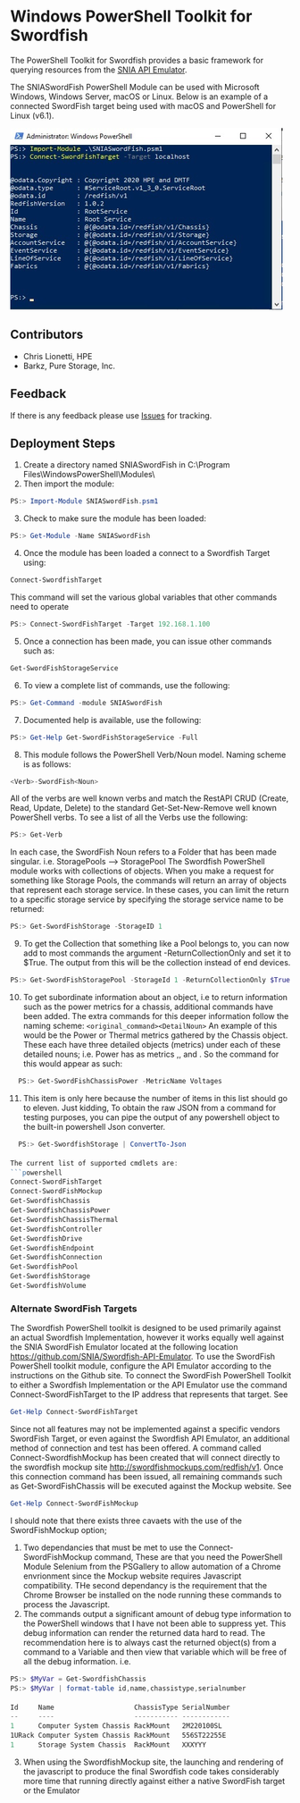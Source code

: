# Windows PowerShell Toolkit for Swordfish
The PowerShell Toolkit for Swordfish provides a basic framework for querying resources from the [SNIA API Emulator](https://github.com/SNIA/Swordfish-API-Emulator). 

The SNIASwordFish PowerShell Module can be used with Microsoft Windows, Windows Server, macOS or Linux. Below is an example of a connected SwordFish target being used with macOS and PowerShell for Linux (v6.1). 

![SNIASwordFish Example with PowerShell for Linux](https://github.com/SNIA/Swordfish-Powershell-Toolkit/blob/master/SNIASwordFish_pwsh.png)

## Contributors
* Chris Lionetti, HPE
* Barkz, Pure Storage, Inc.

## Feedback
If there is any feedback please use [Issues](https://github.com/SNIA/Swordfish-Powershell-Toolkit/issues) for tracking.

## Deployment Steps
1. Create a directory named SNIASwordFish in C:\Program Files\WindowsPowerShell\Modules\ 
2. Then import the module:
```powershell
PS:> Import-Module SNIASwordFish.psm1
```
3. Check to make sure the module has been loaded:
```powershell
PS:> Get-Module -Name SNIASwordFish
```
4. Once the module has been loaded a connect to a Swordfish Target using:
```powershell
Connect-SwordfishTarget
```
This command will set the various global variables that other commands need to operate
```powershell
PS:> Connect-SwordFishTarget -Target 192.168.1.100
```
5. Once a connection has been made, you can issue other commands such as:
```powershell
Get-SwordFishStorageService
```
6. To view a complete list of commands, use the following:
```powershell
PS:> Get-Command -module SNIASwordFish
```
7. Documented help is available, use the following:
```powershell
PS:> Get-Help Get-SwordFishStorageService -Full
```
8. This module follows the PowerShell Verb/Noun model. Naming scheme is as follows:
```powershell
<Verb>-SwordFish<Noun>
```
All of the verbs are well known verbs and match the RestAPI CRUD (Create, Read, Update, Delete) to the standard Get-Set-New-Remove well known PowerShell verbs. To see a list of all the Verbs use the following:
```powershell
PS:> Get-Verb
```
In each case, the SwordFish Noun refers to a Folder that has been made singular. i.e. StoragePools --> StoragePool
The Swordfish PowerShell module works with collections of objects. When you make a request for something like Storage Pools, the commands will return an array of objects that represent each storage service. In these cases, you can limit the return to a specific storage service by specifying the storage service name to be returned:
```powershell
PS:> Get-SwordFishStorage -StorageID 1
```
9. To get the Collection that something like a Pool belongs to, you can now add to most commands the argument -ReturnCollectionOnly and set it to $True. The output from this will be the collection instead of end devices.
```powershell
PS:> Get-SwordFishStoragePool -StorageId 1 -ReturnCollectionOnly $True
```
10. To get subordinate information about an object, i.e to return information such as the power metrics for a chassis, additional commands have been added. The extra commands for this deeper information follow the naming scheme:
```<original_command><DetailNoun>```
An example of this would be the Power or Thermal metrics gathered by the Chassis object. These each have three detailed objects (metrics) under each of these detailed nouns; i.e. Power has as metrics <PowerControl>,<PowerSupplies>, and <Voltages>. So the command for this would appear as such:
```powershell
  PS:> Get-SwordFishChassisPower -MetricName Voltages
``` 
11. This item is only here because the number of items in this list should go to eleven. Just kidding, To obtain the raw JSON from a command for testing purposes, you can pipe the output of any powershell object to the built-in powershell Json converter.
```powershell
  PS:> Get-SwordfishStorage | ConvertTo-Json
  
The current list of supported cmdlets are:
```powershell
Connect-SwordFishTarget
Connect-SwordFishMockup
Get-SwordfishChassis
Get-SwordfishChassisPower
Get-SwordfishChassisThermal
Get-SwordfishController
Get-SwordfishDrive
Get-SwordfishEndpoint
Get-SwordfishConnection
Get-SwordfishPool
Get-SwordfishStorage
Get-SwordfishVolume
```
### Alternate SwordFish Targets

The Swordfish PowerShell toolkit is designed to be used primarily against an actual Swordfish Implementation, however it works equally well against the SNIA SwordFish Emulator located at the following location https://github.com/SNIA/Swordfish-API-Emulator. To use the SwordFish PowerShell toolkit module, configure the API Emulator according to the instructions on the Github site.
To connect the SwordFish PowerShell Toolkit to either a Swordfish Implementation or the API Emulator use the command Connect-SwordFishTarget to the IP address that represents that target. See 
```powershell 
Get-Help Connect-SwordFishTarget
```

Since not all features may not be implemented against a specific vendors SwordFish Target, or even against the Swordfish API Emulator, an additional method of connection and test has been offered. A command called Connect-SwordfishMockup has been created that will connect directly to the swordfish mockup site http://swordfishmockups.com/redfish/v1. Once this connection command has been issued, all remaining commands such as Get-SwordFishChassis will be executed against the Mockup website. See 
```powershell 
Get-Help Connect-SwordFishMockup
```

I should note that there exists three cavaets with the use of the SwordFishMockup option; 
1. Two dependancies that must be met to use the Connect-SwordFishMockup command, These are that you need the PowerShell Module Selenium from the PSGallery to allow automation of a Chrome envrionment since the Mockup website requires Javascript compatibility. THe second dependancy is the requirement that the Chrome Browser be installed on the node running these commands to process the Javascript.
2. The commands output a significant amount of debug type information to the PowerShell windows that I have not been able to suppress yet. This debug information can render the returned data hard to read. The recommendation here is to always cast the returned object(s) from a command to a Variable and then view that variable which will be free of all the debug information. 
 i.e.  
 ```powershell
 PS:> $MyVar = Get-SwordfishChassis
 PS:> $MyVar | format-table id,name,chassistype,serialnumber

 Id     Name                    ChassisType SerialNumber
 --     ----                    ----------- ------------
 1      Computer System Chassis RackMount   2M220100SL
 1URack Computer System Chassis RackMount   556ST22255E
 1      Storage System Chassis  RackMount   XXXYYY
```
3. When using the SwordfishMockup site, the launching and rendering of the javascript to produce the final Swordfish code takes considerably more time that running directly against either a native SwordFish target or the Emulator

